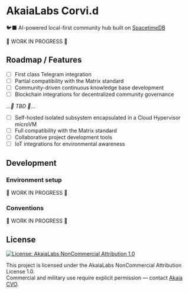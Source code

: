 # AkaiaLabs Corvi.d

🐦‍⬛ AI-powered local-first community hub built on [SpacetimeDB](https://github.com/clockworklabs/SpacetimeDB.git)

🚧 WORK IN PROGRESS 🚧

## Roadmap / Features

- [ ] First class Telegram integration
- [ ] Partial compatibility with the Matrix standard
- [ ] Community-driven continuous knowledge base development
- [ ] Blockchain integrations for decentralized community governance

..._🚧 TBD 🚧_...

- [ ] Self-hosted isolated subsystem encapsulated in a Cloud Hypervisor microVM
- [ ] Full compatibility with the Matrix standard
- [ ] Collaborative project development tools
- [ ] IoT integrations for environmental awareness

## Development

### Environment setup

🚧 WORK IN PROGRESS 🚧

### Conventions

🚧 WORK IN PROGRESS 🚧

## License

[![License: AkaiaLabs NonCommercial Attribution 1.0](https://img.shields.io/badge/License-AkaiaLabs_NC--By_1.0-black.svg)](./LICENSE.md)

This project is licensed under the AkaiaLabs NonCommercial Attribution License 1.0.  
Commercial and military use require explicit permission — contact [Akaia CVO](mailto:cvo.akaia@gmail.com).
